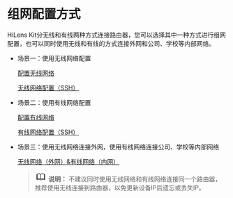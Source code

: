 # 组网配置方式<a name="hilens_02_0109"></a>

HiLens Kit分无线和有线两种方式连接路由器，您可以选择其中一种方式进行组网配置，也可以同时使用无线和有线的方式连接外网和公司、学校等内部网络。

-   场景一：使用无线网络配置

    [配置无线网络](配置无线网络.md)

    [无线网络配置（SSH）](无线网络配置（SSH）.md)

-   场景二：使用有线网络配置

    [配置有线网络](配置有线网络.md)

    [有线网络配置（SSH）](有线网络配置（SSH）.md)

-   场景三：使用无线网络连接外网，使用有线网络连接公司、学校等内部网络

    [无线网络（外网）&有线网络（内网）](无线网络（外网）-有线网络（内网）.md)

    >![](public_sys-resources/icon-note.gif) **说明：** 
    >不建议同时使用无线网络和有线网络连接同一个路由器，推荐使用无线连接到路由器，以免更新设备IP后遗忘或丢失IP。


